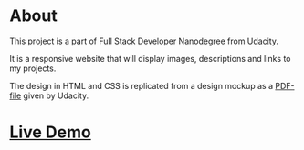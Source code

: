 # About

This project is a part of Full Stack Developer Nanodegree from [Udacity](https://www.udacity.com/course/full-stack-web-developer-nanodegree--nd004).

It is a responsive website that will display images, descriptions and links to my projects.

The design in HTML and CSS is replicated from a design mockup as a [PDF-file](https://storage.googleapis.com/supplemental_media/udacityu/2655898586/design-mockup-portfolio.pdf) given by Udacity.

# [Live Demo](https://himing.me/portfolio-site)
